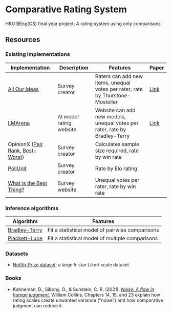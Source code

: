 # Comparative Rating System

HKU BEng(CS) final year project: A rating system using only comparisons

## Resources

### Existing implementations

|Implementation|Description|Features|Paper|
|--------------|-----------|--------|-----|
|[All Our Ideas](https://all-our-ideas.citizens.is/domain/1)|Survey creator|Raters can add new items, unequal votes per rater, rate by Thurstone-Mosteller|[Link](https://journals.plos.org/plosone/article?id=10.1371/journal.pone.0123483)|
|[LMArena](https://lmarena.ai/)|AI model rating website|Website can add new models, unequal votes per rater, rate by Bradley-Terry|[Link](https://arxiv.org/abs/2403.04132)|
|OpinionX ([Pair Rank](https://knowledge.opinionx.co/en/articles/5866366-pair-rank-scoring-examples-and-other-faqs), [Best-Worst](https://knowledge.opinionx.co/en/articles/9145942-best-worst-rank-free-maxdiff-analysis-surveys))|Survey creator|Calculates sample size required, rate by win rate||
|[PollUnit](https://pollunit.com/en/posts/170/pairwise-comparison)|Survey creator|Rate by Elo rating||
|[What is the Best Thing?](https://www.youtube.com/watch?v=ALy6e7GbDRQ)|Survey website|Unequal votes per rater, rate by win rate||

### Inference algorithms

|Algorithm|Features|
|---------|--------|
|[Bradley-Terry](https://web.stanford.edu/class/archive/stats/stats200/stats200.1172/Lecture24.pdf)|Fit a statistical model of pairwise comparisons|
|[Plackett-Luce](https://hturner.github.io/PlackettLuce/articles/Overview.html)|Fit a statistical model of multiple comparisons|

### Datasets

- [Netflix Prize dataset](https://discord.com/channels/1384526621142290492/1384526621142290495/1415185464008245248): a large 5-star Likert scale dataset

### Books

- Kahneman, D., Sibony, O., &  Sunstein, C. R. (2021). [*Noise: A flaw in human judgment.*](https://ia804606.us.archive.org/11/items/ar_20211024/BOOKS.YOSSR.COM-Noise-A-Flaw-in-Human-Judgment.pdf) William Collins.
Chapters 14, 15, and 23 explain how rating scales create unwanted variance ("noise") and how comparative judgment can reduce it.
